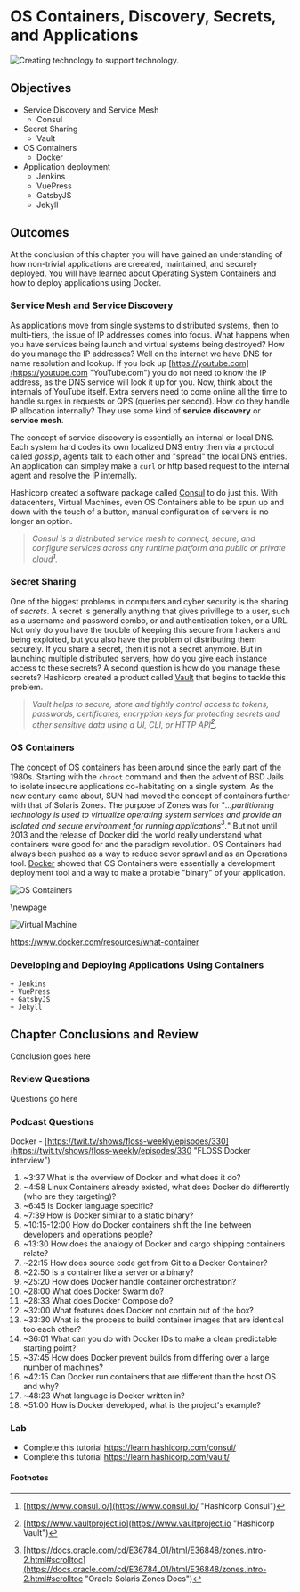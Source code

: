 # OS Containers, Discovery, Secrets, and Applications
![*Creating technology to support technology.*](images/Chapter-Header/Chapter-14/tech_loops-2.png "Tech Loops")

## Objectives

* Service Discovery and Service Mesh
  + Consul
* Secret Sharing
  + Vault
* OS Containers
  + Docker
* Application deployment
  + Jenkins
  + VuePress
  + GatsbyJS
  + Jekyll

## Outcomes

At the conclusion of this chapter you will have gained an understanding of how non-trivial applications are creeated, maintained, and securely deployed.  You will have learned about Operating System Containers and how to deploy applications using Docker.

### Service Mesh and Service Discovery

As applications move from single systems to distributed systems, then to multi-tiers, the issue of IP addresses comes into focus.  What happens when you have services being launch and virtual systems being destroyed?  How do you manage the IP addresses?  Well on the internet we have DNS for name resolution and lookup.  If you look up [https://youtube.com](https://youtube.com "YouTube.com") you do not need to know the IP address, as the DNS service will look it up for you.  Now, think about the internals of YouTube itself.  Extra servers need to come online all the time to handle surges in requests or QPS (queries per second).  How do they handle IP allocation internally?  They use some kind of **service discovery** or **service mesh**.  

The concept of service discovery is essentially an internal or local DNS.  Each system hard codes its own localized DNS entry then via a protocol called *gossip*, agents talk to each other and "spread" the local DNS entries.  An application can simpley make a ```curl``` or http based request to the internal agent and resolve the IP internally.

Hashicorp created a software package called [Consul](https://www.consul.io "Consul") to do just this.  With datacenters, Virtual Machines, even OS Containers able to be spun up and down with the touch of a button, manual configuration of servers is no longer an option.  

> *Consul is a distributed service mesh to connect, secure, and configure services across any runtime platform and public or private cloud[^157].*

### Secret Sharing

One of the biggest problems in computers and cyber security is the sharing of *secrets*.  A secret is generally anything that gives privillege to a user, such as a username and password combo, or and authentication token, or a URL. Not only do you have the trouble of keeping this secure from hackers and being exploited, but you also have the problem of distributing them securely.  If you share a secret, then it is not a secret anymore.  But in launching multiple distributed servers, how do you give each instance access to these secrets?  A second question is how do you manage these secrets? Hashicorp created a product called [Vault](https://www.vaultproject.io "Hashicorp Vault") that begins to tackle this problem.

> *Vault helps to secure, store and tightly control access to tokens, passwords, certificates, encryption keys for protecting secrets and other sensitive data using a UI, CLI, or HTTP API[^158]*.

### OS Containers
  
The concept of OS containers has been around since the early part of the 1980s.  Starting with the ```chroot``` command and then the advent of BSD Jails to isolate insecure applications co-habitating on a single system.  As the new century came about, SUN had moved the concept of containers further with that of Solaris Zones.  The purpose of Zones was for "*...partitioning technology is used to virtualize operating system services and provide an isolated and secure environment for running applications[^159].*"  But not until 2013 and the release of Docker did the world really understand what containers were good for and the paradigm revolution.  OS Containers had always been pushed as a way to reduce sever sprawl and as an Operations tool.  [Docker](https://docker.io "Docker") showed that OS Containers were essentially a development deployment tool and a way to make a protable "binary" of your application.  

![*OS Containers*](images/Chapter-14/docker/docker-containerized-appliction-blue-border_2.png "docker containerized appliction")

\newpage

![*Virtual Machine*](images/Chapter-14/docker/container-vm-whatcontainer_2.png "Virtual Machine Diagram")

https://www.docker.com/resources/what-container


### Developing and Deploying Applications Using Containers



    + Jenkins
    + VuePress
    + GatsbyJS
    + Jekyll

## Chapter Conclusions and Review

  Conclusion goes here

### Review Questions

  Questions go here

### Podcast Questions

Docker - [https://twit.tv/shows/floss-weekly/episodes/330](https://twit.tv/shows/floss-weekly/episodes/330 "FLOSS Docker interview")

1. ~3:37 What is the overview of Docker and what does it do?
1. ~4:58 Linux Containers already existed, what does Docker do differently (who are they targeting)?
1. ~6:45 Is Docker language specific?
1. ~7:39 How is Docker similar to a static binary?
1. ~10:15-12:00 How do Docker containers shift the line between developers and operations people?
1. ~13:30 How does the analogy of Docker and cargo shipping containers relate?
1. ~22:15 How does source code get from Git to a Docker Container?
1. ~22:50 Is a container like a server or a binary?
1. ~25:20 How does Docker handle container orchestration?
1. ~28:00 What does Docker Swarm do?
1. ~28:33 What does Docker Compose do?
1. ~32:00 What features does Docker not contain out of the box?
1. ~33:30 What is the process to build container images that are identical too each other?
1. ~36:01 What can you do with Docker IDs to make a clean predictable starting point?
1. ~37:45 How does Docker prevent builds from differing over a large number of machines?
1. ~42:15 Can Docker run containers that are different than the host OS and why?
1. ~48:23 What language is Docker written in?
1. ~51:00 How is Docker developed, what is the project's example?

### Lab

* Complete this tutorial https://learn.hashicorp.com/consul/
* Complete this tutorial https://learn.hashicorp.com/vault/

#### Footnotes

[^157]: [https://www.consul.io/](https://www.consul.io/ "Hashicorp Consul")

[^158]: [https://www.vaultproject.io](https://www.vaultproject.io "Hashicorp Vault")

[^159]: [https://docs.oracle.com/cd/E36784_01/html/E36848/zones.intro-2.html#scrolltoc](https://docs.oracle.com/cd/E36784_01/html/E36848/zones.intro-2.html#scrolltoc "Oracle Solaris Zones Docs")
